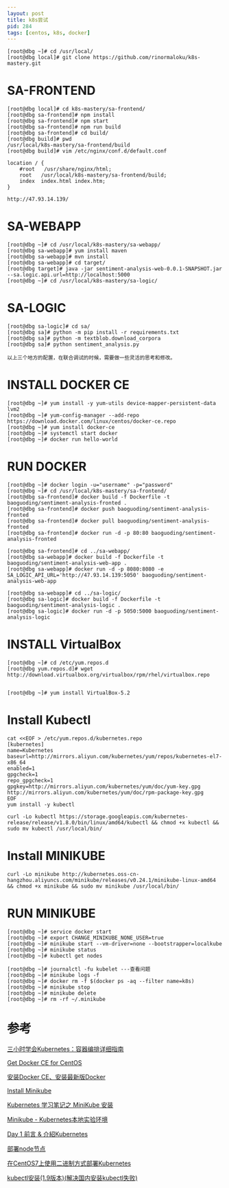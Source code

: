 ```yaml
---
layout: post
title: k8s尝试
pid: 284
tags: [centos, k8s, docker]
---
```


	[root@dbg ~]# cd /usr/local/
	[root@dbg local]# git clone https://github.com/rinormaloku/k8s-mastery.git

# SA-FRONTEND

	[root@dbg local]# cd k8s-mastery/sa-frontend/
	[root@dbg sa-frontend]# npm install
	[root@dbg sa-frontend]# npm start
	[root@dbg sa-frontend]# npm run build
	[root@dbg sa-frontend]# cd build/
	[root@dbg build]# pwd
	/usr/local/k8s-mastery/sa-frontend/build
	[root@dbg build]# vim /etc/nginx/conf.d/default.conf

	location / {
		#root   /usr/share/nginx/html;
		root   /usr/local/k8s-mastery/sa-frontend/build;
		index  index.html index.htm;
	}

	http://47.93.14.139/



# SA-WEBAPP

	[root@dbg ~]# cd /usr/local/k8s-mastery/sa-webapp/
	[root@dbg sa-webapp]# yum install maven
	[root@dbg sa-webapp]# mvn install
	[root@dbg sa-webapp]# cd target/
	[root@dbg target]# java -jar sentiment-analysis-web-0.0.1-SNAPSHOT.jar --sa.logic.api.url=http://localhost:5000
	[root@dbg ~]# cd /usr/local/k8s-mastery/sa-logic/



# SA-LOGIC

	[root@dbg sa-logic]# cd sa/
	[root@dbg sa]# python -m pip install -r requirements.txt 
	[root@dbg sa]# python -m textblob.download_corpora
	[root@dbg sa]# python sentiment_analysis.py 

	以上三个地方的配置，在联合调试的时候，需要做一些灵活的思考和修改。


# INSTALL DOCKER CE

	[root@dbg ~]# yum install -y yum-utils device-mapper-persistent-data lvm2
	[root@dbg ~]# yum-config-manager --add-repo https://download.docker.com/linux/centos/docker-ce.repo
	[root@dbg ~]# yum install docker-ce
	[root@dbg ~]# systemctl start docker
	[root@dbg ~]# docker run hello-world


# RUN DOCKER

	[root@dbg ~]# docker login -u="username" -p="password"
	[root@dbg ~]# cd /usr/local/k8s-mastery/sa-frontend/
	[root@dbg sa-frontend]# docker build -f Dockerfile -t baoguoding/sentiment-analysis-fronted .
	[root@dbg sa-frontend]# docker push baoguoding/sentiment-analysis-fronted
	[root@dbg sa-frontend]# docker pull baoguoding/sentiment-analysis-fronted
	[root@dbg sa-frontend]# docker run -d -p 80:80 baoguoding/sentiment-analysis-fronted

	[root@dbg sa-frontend]# cd ../sa-webapp/
	[root@dbg sa-webapp]# docker build -f Dockerfile -t baoguoding/sentiment-analysis-web-app .
	[root@dbg sa-webapp]# docker run -d -p 8080:8080 -e SA_LOGIC_API_URL='http://47.93.14.139:5050' baoguoding/sentiment-analysis-web-app

	[root@dbg sa-webapp]# cd ../sa-logic/
	[root@dbg sa-logic]# docker build -f Dockerfile -t baoguoding/sentiment-analysis-logic .
	[root@dbg sa-logic]# docker run -d -p 5050:5000 baoguoding/sentiment-analysis-logic


# INSTALL VirtualBox

	[root@dbg ~]# cd /etc/yum.repos.d
	[root@dbg yum.repos.d]# wget http://download.virtualbox.org/virtualbox/rpm/rhel/virtualbox.repo


	[root@dbg ~]# yum install VirtualBox-5.2



# Install Kubectl

	cat <<EOF > /etc/yum.repos.d/kubernetes.repo
	[kubernetes]
	name=Kubernetes
	baseurl=http://mirrors.aliyun.com/kubernetes/yum/repos/kubernetes-el7-x86_64
	enabled=1
	gpgcheck=1
	repo_gpgcheck=1
	gpgkey=http://mirrors.aliyun.com/kubernetes/yum/doc/yum-key.gpg http://mirrors.aliyun.com/kubernetes/yum/doc/rpm-package-key.gpg
	EOF
	yum install -y kubectl

	curl -Lo kubectl https://storage.googleapis.com/kubernetes-release/release/v1.8.0/bin/linux/amd64/kubectl && chmod +x kubectl && sudo mv kubectl /usr/local/bin/



# Install MINIKUBE

	curl -Lo minikube http://kubernetes.oss-cn-hangzhou.aliyuncs.com/minikube/releases/v0.24.1/minikube-linux-amd64 && chmod +x minikube && sudo mv minikube /usr/local/bin/

# RUN MINIKUBE

	[root@dbg ~]# service docker start
	[root@dbg ~]# export CHANGE_MINIKUBE_NONE_USER=true
	[root@dbg ~]# minikube start --vm-driver=none --bootstrapper=localkube
	[root@dbg ~]# minikube status
	[root@dbg ~]# kubectl get nodes

	[root@dbg ~]# journalctl -fu kubelet ---查看问题
	[root@dbg ~]# minikube logs -f
	[root@dbg ~]# docker rm -f $(docker ps -aq --filter name=k8s)
	[root@dbg ~]# minikube stop
	[root@dbg ~]# minikube delete
	[root@dbg ~]# rm -rf ~/.minikube



# 参考

[三小时学会Kubernetes：容器编排详细指南](http://dockone.io/article/5132)

[Get Docker CE for CentOS](https://docs.docker.com/install/linux/docker-ce/centos/)

[安装Docker CE、安装最新版Docker](https://blog.csdn.net/chen798213337/article/details/78228299)

[Install Minikube](https://kubernetes.io/docs/tasks/tools/install-minikube/)

[Kubernetes 学习笔记之 MiniKube 安装](https://ehlxr.me/2018/01/12/kubernetes-minikube-installation/)

[Minikube - Kubernetes本地实验环境](https://yq.aliyun.com/articles/221687)

[Day 1 前言 & 介紹Kubernetes](https://ithelp.ithome.com.tw/articles/10192401)

[部署node节点](https://jimmysong.io/kubernetes-handbook/practice/node-installation.html)

[在CentOS7上使用二进制方式部署Kubernetes](https://o-my-chenjian.com/2017/04/25/Deploy-K8s-By-Source-Code-On-CentOS7/)

[kubectl安装(1.9版本)(解决国内安装kubectl失败)](https://blog.csdn.net/faryang/article/details/79427573)
